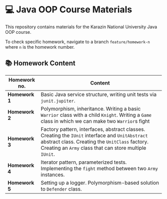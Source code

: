 # :computer: Java OOP Course Materials

This repository contains materials for the Karazin National University Java OOP course.

To check specific homework, navigate to a branch `feature/homework-n` where `n` is the homework number.

## :books: Homework Content

| Homework no.   | Content                                                                                                                                                                                                      |
|----------------|--------------------------------------------------------------------------------------------------------------------------------------------------------------------------------------------------------------|
| **Homework 1** | Basic Java service structure, writing unit tests via `junit.jupiter`.                                                                                                                                        |
| **Homework 2** | Polymorphism, inheritance. Writing a basic `Warrior` class with a child `Knight`. Writing a `Game` class in which we can make two `Warrior`s fight                                                           |
| **Homework 3** | Factory pattern, interfaces, abstract classes. Creating the `IUnit` interface and `UnitAbstract` abstract class. Creating the `UnitClass` factory. Creating an `Army` class that can store multiple `IUnit`. |
| **Homework 4** | Iterator pattern, parameterized tests. Implementing the `fight` method between two `Army` instances.                                                                                                         |
| **Homework 5** | Setting up a logger. Polymorphism-based solution to `Defender` class.                                                                                                                                        |

